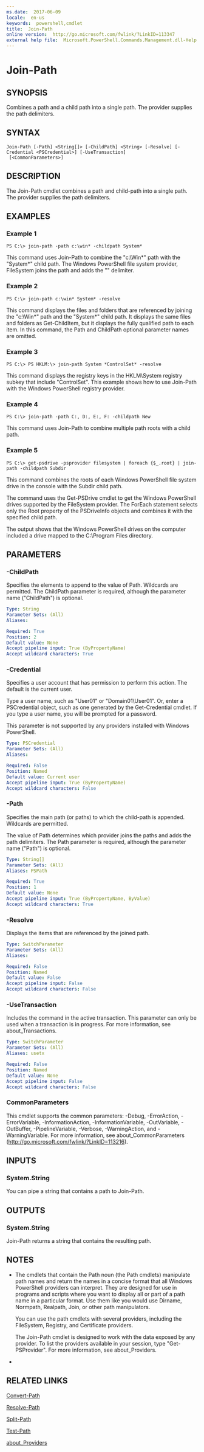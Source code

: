 ```yaml
---
ms.date:  2017-06-09
locale:  en-us
keywords:  powershell,cmdlet
title:  Join-Path
online version:  http://go.microsoft.com/fwlink/?LinkID=113347
external help file:  Microsoft.PowerShell.Commands.Management.dll-Help.xml
---
```


# Join-Path
## SYNOPSIS
Combines a path and a child path into a single path.
The provider supplies the path delimiters.
## SYNTAX

```
Join-Path [-Path] <String[]> [-ChildPath] <String> [-Resolve] [-Credential <PSCredential>] [-UseTransaction]
 [<CommonParameters>]
```

## DESCRIPTION
The Join-Path cmdlet combines a path and child-path into a single path.
The provider supplies the path delimiters.
## EXAMPLES

### Example 1
```
PS C:\> join-path -path c:\win* -childpath System*
```

This command uses Join-Path to combine the "c:\Win*" path with the "System*" child path.
The Windows PowerShell file system provider, FileSystem joins the path and adds the "\" delimiter.
### Example 2
```
PS C:\> join-path c:\win* System* -resolve
```

This command displays the files and folders that are referenced by joining the "c:\Win*" path and the "System*" child path.
It displays the same files and folders as Get-ChildItem, but it displays the fully qualified path to each item.
In this command, the Path and ChildPath optional parameter names are omitted.
### Example 3
```
PS C:\> PS HKLM:\> join-path System *ControlSet* -resolve
```

This command displays the registry keys in the HKLM\System registry subkey that include "ControlSet".
This example shows how to use Join-Path with the Windows PowerShell registry provider.
### Example 4
```
PS C:\> join-path -path C:, D:, E:, F: -childpath New
```

This command uses Join-Path to combine multiple path roots with a child path.
### Example 5
```
PS C:\> get-psdrive -psprovider filesystem | foreach {$_.root} | join-path -childpath Subdir
```

This command combines the roots of each Windows PowerShell file system drive in the console with the Subdir child path.

The command uses the Get-PSDrive cmdlet to get the Windows PowerShell drives supported by the FileSystem provider.
The ForEach statement selects only the Root property of the PSDriveInfo objects and combines it with the specified child path.

The output shows that the Windows PowerShell drives on the computer included a drive mapped to the C:\Program Files directory.
## PARAMETERS

### -ChildPath
Specifies the elements to append to the value of Path.
Wildcards are permitted.
The ChildPath parameter is required, although the parameter name ("ChildPath") is optional.

```yaml
Type: String
Parameter Sets: (All)
Aliases: 

Required: True
Position: 2
Default value: None
Accept pipeline input: True (ByPropertyName)
Accept wildcard characters: True
```

### -Credential
Specifies a user account that has permission to perform this action.
The default is the current user.

Type a user name, such as "User01" or "Domain01\User01".
Or, enter a PSCredential object, such as one generated by the Get-Credential cmdlet.
If you type a user name, you will be prompted for a password.

This parameter is not supported by any providers installed with Windows PowerShell.

```yaml
Type: PSCredential
Parameter Sets: (All)
Aliases: 

Required: False
Position: Named
Default value: Current user
Accept pipeline input: True (ByPropertyName)
Accept wildcard characters: False
```

### -Path
Specifies the main path (or paths) to which the child-path is appended.
Wildcards are permitted.

The value of Path determines which provider joins the paths and adds the path delimiters.
The Path parameter is required, although the parameter name ("Path") is optional.

```yaml
Type: String[]
Parameter Sets: (All)
Aliases: PSPath

Required: True
Position: 1
Default value: None
Accept pipeline input: True (ByPropertyName, ByValue)
Accept wildcard characters: True
```

### -Resolve
Displays the items that are referenced by the joined path.

```yaml
Type: SwitchParameter
Parameter Sets: (All)
Aliases: 

Required: False
Position: Named
Default value: False
Accept pipeline input: False
Accept wildcard characters: False
```

### -UseTransaction
Includes the command in the active transaction.
This parameter can only be used when a transaction is in progress.
For more information, see about_Transactions.

```yaml
Type: SwitchParameter
Parameter Sets: (All)
Aliases: usetx

Required: False
Position: Named
Default value: None
Accept pipeline input: False
Accept wildcard characters: False
```

### CommonParameters
This cmdlet supports the common parameters: -Debug, -ErrorAction, -ErrorVariable, -InformationAction, -InformationVariable, -OutVariable, -OutBuffer, -PipelineVariable, -Verbose, -WarningAction, and -WarningVariable. For more information, see about_CommonParameters (http://go.microsoft.com/fwlink/?LinkID=113216).
## INPUTS

### System.String
You can pipe a string that contains a path to Join-Path.
## OUTPUTS

### System.String
Join-Path returns a string that contains the resulting path.
## NOTES
* The cmdlets that contain the Path noun (the Path cmdlets) manipulate path names and return the names in a concise format that all Windows PowerShell providers can interpret. They are designed for use in programs and scripts where you want to display all or part of a path name in a particular format. Use them like you would use Dirname, Normpath, Realpath, Join, or other path manipulators.

  You can use the path cmdlets with several providers, including the FileSystem, Registry, and Certificate providers.

  The Join-Path cmdlet is designed to work with the data exposed by any provider.
To list the providers available in your session, type "Get-PSProvider".
For more information, see about_Providers.

*
## RELATED LINKS

[Convert-Path](Convert-Path.md)

[Resolve-Path](Resolve-Path.md)

[Split-Path](Split-Path.md)

[Test-Path](Test-Path.md)

[about_Providers](../Microsoft.PowerShell.Core/About/about_Providers.md)


